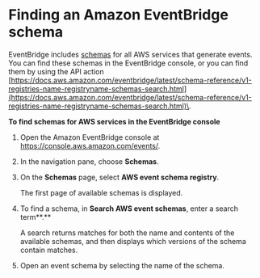 # Finding an Amazon EventBridge schema<a name="eb-find-schema"></a>

EventBridge includes [schemas](eb-schema.md) for all AWS services that generate events\. You can find these schemas in the EventBridge console, or you can find them by using the API action [https://docs.aws.amazon.com/eventbridge/latest/schema-reference/v1-registries-name-registryname-schemas-search.html](https://docs.aws.amazon.com/eventbridge/latest/schema-reference/v1-registries-name-registryname-schemas-search.html)\.

**To find schemas for AWS services in the EventBridge console**

1. Open the Amazon EventBridge console at [https://console\.aws\.amazon\.com/events/](https://console.aws.amazon.com/events/)\.

1. In the navigation pane, choose **Schemas**\.

1. On the **Schemas** page, select **AWS event schema registry**\.

   The first page of available schemas is displayed\.

1. To find a schema, in **Search AWS event schemas**, enter a search term**\.**

   A search returns matches for both the name and contents of the available schemas, and then displays which versions of the schema contain matches\.

1. Open an event schema by selecting the name of the schema\.